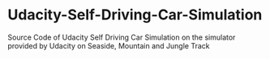 # Udacity-Self-Driving-Car-Simulation
Source Code of Udacity Self Driving Car Simulation on the simulator provided by Udacity on Seaside, Mountain and Jungle Track

